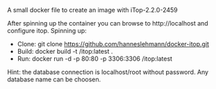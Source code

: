 A small docker file to create an image with iTop-2.2.0-2459

After spinning up the container you can browse to http://localhost and configure itop.
Spinning up:
- Clone: git clone https://github.com/hanneslehmann/docker-itop.git
- Build: docker build -t <somename>/itop:latest .
- Run: docker run -d -p 80:80 -p 3306:3306 <somename>/itop:latest

Hint: the database connection is localhost/root without password. Any database name can be choosen. 
